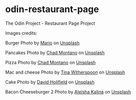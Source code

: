 # odin-restaurant-page
The Odin Project - Restaurant Page Project

Images credits:

Burger Photo by <a href="https://unsplash.com/es/@wondermario__?utm_source=unsplash&utm_medium=referral&utm_content=creditCopyText">Mario</a> on <a href="https://unsplash.com/s/photos/comfort-food?utm_source=unsplash&utm_medium=referral&utm_content=creditCopyText">Unsplash</a>

Pancakes Photo by <a href="https://unsplash.com/es/@briewilly?utm_source=unsplash&utm_medium=referral&utm_content=creditCopyText">Chad Montano</a> on <a href="https://unsplash.com/s/photos/comfort-food?utm_source=unsplash&utm_medium=referral&utm_content=creditCopyText">Unsplash</a>

Pizza Photo by <a href="https://unsplash.com/es/@briewilly?utm_source=unsplash&utm_medium=referral&utm_content=creditCopyText">Chad Montano</a> on <a href="https://unsplash.com/s/photos/comfort-food?utm_source=unsplash&utm_medium=referral&utm_content=creditCopyText">Unsplash</a>

Mac and cheese Photo by <a href="https://unsplash.com/@tspoonphoto?utm_source=unsplash&utm_medium=referral&utm_content=creditCopyText">Tina Witherspoon</a> on <a href="https://unsplash.com/s/photos/comfort-food?utm_source=unsplash&utm_medium=referral&utm_content=creditCopyText">Unsplash</a>

Cake Photo by <a href="https://unsplash.com/@davidholifield?utm_source=unsplash&utm_medium=referral&utm_content=creditCopyText">David Holifield</a> on <a href="https://unsplash.com/s/photos/cake?utm_source=unsplash&utm_medium=referral&utm_content=creditCopyText">Unsplash</a>

Bacon Cheeseburger 2 Photo by <a href="https://unsplash.com/@desertroseco?utm_source=unsplash&utm_medium=referral&utm_content=creditCopyText">Aleisha Kalina</a> on <a href="https://unsplash.com/s/photos/bacon-cheeseburger?utm_source=unsplash&utm_medium=referral&utm_content=creditCopyText">Unsplash</a>
  